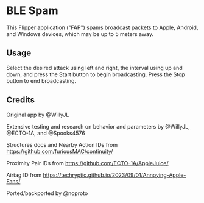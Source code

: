 # BLE Spam

This Flipper application ("FAP") spams broadcast packets to Apple, Android, and Windows devices, which may be up to 5 meters away.

## Usage

Select the desired attack using left and right, the interval using up and down, and press the Start button to begin broadcasting. Press the Stop button to end broadcasting.

## Credits

Original app by @WillyJL

Extensive testing and research on behavior and parameters by @WillyJL, @ECTO-1A, and @Spooks4576

Structures docs and Nearby Action IDs from https://github.com/furiousMAC/continuity/

Proximity Pair IDs from https://github.com/ECTO-1A/AppleJuice/

Airtag ID from https://techryptic.github.io/2023/09/01/Annoying-Apple-Fans/

Ported/backported by @noproto
